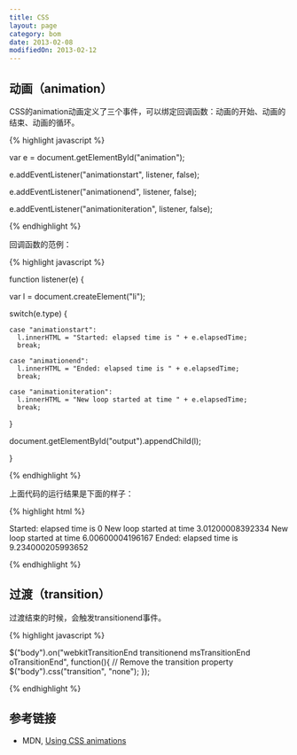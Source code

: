 ```yaml
---
title: CSS
layout: page
category: bom
date: 2013-02-08
modifiedOn: 2013-02-12
---
```


## 动画（animation）

CSS的animation动画定义了三个事件，可以绑定回调函数：动画的开始、动画的结束、动画的循环。

{% highlight javascript %}

var e = document.getElementById("animation");

e.addEventListener("animationstart", listener, false);

e.addEventListener("animationend", listener, false);

e.addEventListener("animationiteration", listener, false);

{% endhighlight %}

回调函数的范例：

{% highlight javascript %}

function listener(e) {

  var l = document.createElement("li");

  switch(e.type) {

    case "animationstart":
      l.innerHTML = "Started: elapsed time is " + e.elapsedTime;
      break;

    case "animationend":
      l.innerHTML = "Ended: elapsed time is " + e.elapsedTime;
      break;

    case "animationiteration":
      l.innerHTML = "New loop started at time " + e.elapsedTime;
      break;

  }

  document.getElementById("output").appendChild(l);

}

{% endhighlight %}

上面代码的运行结果是下面的样子：

{% highlight html %}

Started: elapsed time is 0
New loop started at time 3.01200008392334
New loop started at time 6.00600004196167
Ended: elapsed time is 9.234000205993652

{% endhighlight %}

## 过渡（transition）

过渡结束的时候，会触发transitionend事件。

{% highlight javascript %}

 $("body").on("webkitTransitionEnd transitionend msTransitionEnd oTransitionEnd", function(){
      // Remove the transition property
      $("body").css("transition", "none");
    });

{% endhighlight %}

## 参考链接

- MDN, [Using CSS animations](https://developer.mozilla.org/en-US/docs/CSS/Tutorials/Using_CSS_animations)
